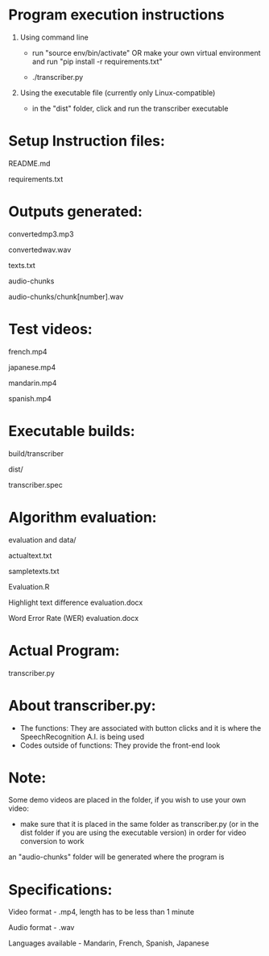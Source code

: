 # Program execution instructions
1. Using command line
	- run "source env/bin/activate" OR make your own virtual environment and run "pip install -r requirements.txt"

	- ./transcriber.py


2. Using the executable file (currently only Linux-compatible)
	- in the "dist" folder, click and run the transcriber executable

# Setup Instruction files:
README.md

requirements.txt

# Outputs generated:
convertedmp3.mp3

convertedwav.wav

texts.txt

audio-chunks

audio-chunks/chunk[number].wav

# Test videos:
french.mp4

japanese.mp4

mandarin.mp4

spanish.mp4

# Executable builds:
build/transcriber

dist/

transcriber.spec

# Algorithm evaluation:
evaluation and data/

actualtext.txt

sampletexts.txt

Evaluation.R

Highlight text difference evaluation.docx

Word Error Rate (WER) evaluation.docx

# Actual Program:
transcriber.py

# About transcriber.py:
* The functions: They are associated with button clicks and it is where the SpeechRecognition A.I. is being used
* Codes outside of functions: They provide the front-end look

# Note:
Some demo videos are placed in the folder, if you wish to use your own video:

* make sure that it is placed in the same folder as transcriber.py (or in the dist folder if you are using the executable version) in order for video conversion to work

an "audio-chunks" folder will be generated where the program is

# Specifications:
Video format - .mp4, length has to be less than 1 minute

Audio format - .wav

Languages available - Mandarin, French, Spanish, Japanese
